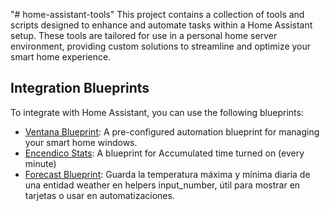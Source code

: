 "# home-assistant-tools" 
This project contains a collection of tools and scripts designed to enhance and automate tasks within a Home Assistant setup. These tools are tailored for use in a personal home server environment, providing custom solutions to streamline and optimize your smart home experience.

## Integration Blueprints


To integrate with Home Assistant, you can use the following blueprints:

- [Ventana Blueprint](blueprints/ventana/ventana.yaml): A pre-configured automation blueprint for managing your smart home windows.
- [Encendico Stats](blueprints/encendido_stats/encendido_stats.yaml): A blueprint for Accumulated time turned on (every minute)
- [Forecast Blueprint](blueprints/forecast/forecast.yaml): Guarda la temperatura máxima y mínima diaria de una entidad weather en helpers input_number, útil para mostrar en tarjetas o usar en automatizaciones.
